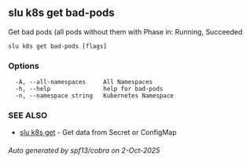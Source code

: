## slu k8s get bad-pods

Get bad pods (all pods without them with Phase in: Running, Succeeded

```
slu k8s get bad-pods [flags]
```

### Options

```
  -A, --all-namespaces     All Namespaces
  -h, --help               help for bad-pods
  -n, --namespace string   Kubernetes Namespace
```

### SEE ALSO

* [slu k8s get](slu_k8s_get.md)	 - Get data from Secret or ConfigMap

###### Auto generated by spf13/cobra on 2-Oct-2025
